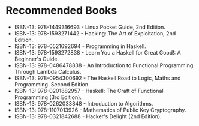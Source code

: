Recommended Books
=================

 * ISBN-13: 978-1449316693 - Linux Pocket Guide, 2nd Edition.
 * ISBN-13: 978-1593271442 - Hacking: The Art of Exploitation, 2nd Edition.
 * ISBN-13: 978-0521692694 - Programming in Haskell.
 * ISBN-13: 978-1593272838 - Learn You a Haskell for Great Good!: A Beginner's Guide.
 * ISBN-13: 978-0486478838 - An Introduction to Functional Programming Through Lambda Calculus.
 * ISBN-13: 978-0954300692 - The Haskell Road to Logic, Maths and Programming. Second Edition.
 * ISBN-13: 978-0201882957 - Haskell: The Craft of Functional Programming (3rd Edition).
 * ISBN-13: 978-0262033848 - Introduction to Algorithms.
 * ISBN-13: 978-1107013926 - Mathematics of Public Key Cryptography.
 * ISBN-13: 978-0321842688 - Hacker's Delight (2nd Edition).
